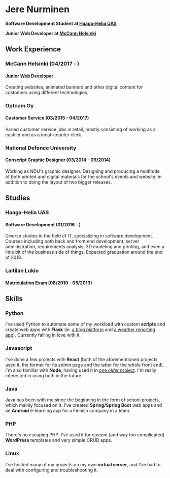 # Jere Nurminen
**Software Development Student at [Haaga-Helia UAS](https://www.haaga-helia.fi/)**

**Junior Web Developer at [McCann Helsinki](www.mccann.fi)**

## Work Experience
### McCann Helsinki (04/2017 - )
#### Junior Web Developer
Creating websites, animated banners and other digital content for customers using different technologies.
### Opteam Oy
#### Customer Service (03/2015 - 04/2017)
Varied customer service jobs in retail, mostly consisting of working as a cashier and as a meat-counter clerk.
### National Defence University
#### Conscript Graphic Designer (03/2014 - 09/2014)
Working as NDU's graphic designer. Designing and producing a multitude of both printed and digital materials for the school's events and website, in addition to doing the layout of two bigger releases.

## Studies
### Haaga-Helia UAS
#### Software Development (01/2016 - )
Diverse studies in the field of IT, specializing in software development. Courses including both back and front end development, server administration, requirements analysis, 3D modeling and printing, and even a little bit of the business side of things. Expected graduation around the end of 2018. 
### Laitilan Lukio
#### Matriculation Exam (08/2010 - 05/2013)

## Skills
### Python
I've used Python to automate some of my workload with custom **scripts** and create web apps with **Flask** (ie. [a blog platform](https://github.com/JereNurminen/blog-platform) and [a weather reporting app](https://github.com/JereNurminen/weather-app)). Currently falling in love with it.
### Javascript
I've done a few projects with **React** (both of the aforementioned projects used it, the former for its admin page and the latter for the whole front end). I'm also familiar with **Node**, having used it in [one *older* project](https://github.com/JereNurminen/nodejs_chat_webapp). I'm really interested in using both in the future.
### Java
Java has been with me since the beginning in the form of school projects, which mainly focused on it. I've created **Spring/Spring Boot** web apps and an **Android** e-learning app for a Finnish company in a team.
### PHP
There's no escaping PHP. I've used it for custom (and way too complicated) **WordPress** templates and very simple CRUD apps.
### Linux
I've hosted many of my projects on my own **virtual server**, and I've had to deal with configuring and troubleshooting it.